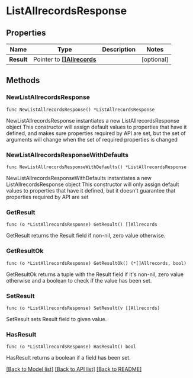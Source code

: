 # ListAllrecordsResponse

## Properties

Name | Type | Description | Notes
------------ | ------------- | ------------- | -------------
**Result** | Pointer to [**[]Allrecords**](Allrecords.md) |  | [optional] 

## Methods

### NewListAllrecordsResponse

`func NewListAllrecordsResponse() *ListAllrecordsResponse`

NewListAllrecordsResponse instantiates a new ListAllrecordsResponse object
This constructor will assign default values to properties that have it defined,
and makes sure properties required by API are set, but the set of arguments
will change when the set of required properties is changed

### NewListAllrecordsResponseWithDefaults

`func NewListAllrecordsResponseWithDefaults() *ListAllrecordsResponse`

NewListAllrecordsResponseWithDefaults instantiates a new ListAllrecordsResponse object
This constructor will only assign default values to properties that have it defined,
but it doesn't guarantee that properties required by API are set

### GetResult

`func (o *ListAllrecordsResponse) GetResult() []Allrecords`

GetResult returns the Result field if non-nil, zero value otherwise.

### GetResultOk

`func (o *ListAllrecordsResponse) GetResultOk() (*[]Allrecords, bool)`

GetResultOk returns a tuple with the Result field if it's non-nil, zero value otherwise
and a boolean to check if the value has been set.

### SetResult

`func (o *ListAllrecordsResponse) SetResult(v []Allrecords)`

SetResult sets Result field to given value.

### HasResult

`func (o *ListAllrecordsResponse) HasResult() bool`

HasResult returns a boolean if a field has been set.


[[Back to Model list]](../README.md#documentation-for-models) [[Back to API list]](../README.md#documentation-for-api-endpoints) [[Back to README]](../README.md)


